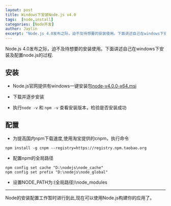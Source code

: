 ```yaml
---
layout: post
title: Windows下安装Node.js v4.0
tags:  [node,install]
categories: [Node开发]
author: Jaylin
excerpt: "Node.js 4.0发布之际，迫不及待想要的安装使用。下面讲述自己在windows下安装及配置node.js的过程."
---
```


Node.js 4.0发布之际，迫不及待想要的安装使用。下面讲述自己在windows下安装及配置node.js的过程.

安装
---
- Node.js官网提供有windows一键安装包[node-v4.0.0-x64.msi](https://nodejs.org/dist/latest/node-v4.0.0-x64.msi)

- 下载并逐步安装

- 执行`node -v` 和 `npm -v` 查看安装版本，检验是否安装成功

配置
---
- 为提高国内npm下载速度,使用淘宝提供的cnpm，执行命令

```
npm install -g cnpm --registry=https://registry.npm.taobao.org
```

- 配置npm的全局路径

```
npm config set cache "D:\nodejs\node_cache"
npm config set prefix "D:\nodejs\node_global"
```

- 设置NODE_PATH为:(全局路径)\node_modules

---

Node的安装配置工作暂时进行到此,现在可以使用Node.js构建你的应用了。
